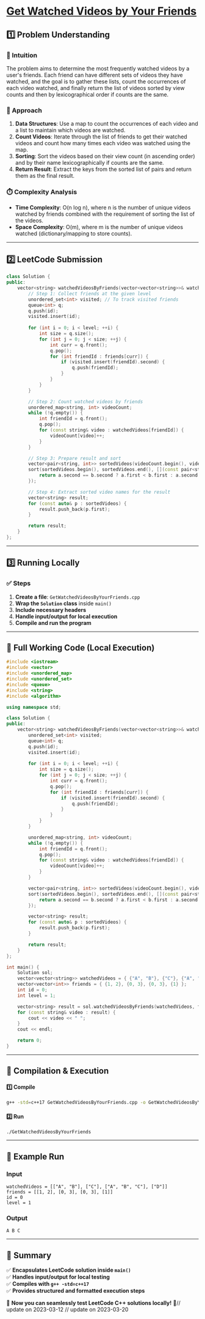 # **[Get Watched Videos by Your Friends](https://leetcode.com/problems/get-watched-videos-by-your-friends/description/)**  

## **1️⃣ Problem Understanding**  
### **📌 Intuition**  
The problem aims to determine the most frequently watched videos by a user's friends. Each friend can have different sets of videos they have watched, and the goal is to gather these lists, count the occurrences of each video watched, and finally return the list of videos sorted by view counts and then by lexicographical order if counts are the same.

### **🚀 Approach**  
1. **Data Structures**: Use a map to count the occurrences of each video and a list to maintain which videos are watched.
2. **Count Videos**: Iterate through the list of friends to get their watched videos and count how many times each video was watched using the map.
3. **Sorting**: Sort the videos based on their view count (in ascending order) and by their name lexicographically if counts are the same.
4. **Return Result**: Extract the keys from the sorted list of pairs and return them as the final result.

### **⏱️ Complexity Analysis**  
- **Time Complexity**: O(n log n), where n is the number of unique videos watched by friends combined with the requirement of sorting the list of the videos.
- **Space Complexity**: O(m), where m is the number of unique videos watched (dictionary/mapping to store counts).

---  

## **2️⃣ LeetCode Submission**  
```cpp
class Solution {
public:
    vector<string> watchedVideosByFriends(vector<vector<string>>& watchedVideos, vector<vector<int>>& friends, int id, int level) {
        // Step 1: Collect friends at the given level
        unordered_set<int> visited; // To track visited friends
        queue<int> q;
        q.push(id);
        visited.insert(id);
        
        for (int i = 0; i < level; ++i) {
            int size = q.size();
            for (int j = 0; j < size; ++j) {
                int curr = q.front();
                q.pop();
                for (int friendId : friends[curr]) {
                    if (visited.insert(friendId).second) {
                        q.push(friendId);
                    }
                }
            }
        }

        // Step 2: Count watched videos by friends
        unordered_map<string, int> videoCount;
        while (!q.empty()) {
            int friendId = q.front();
            q.pop();
            for (const string& video : watchedVideos[friendId]) {
                videoCount[video]++;
            }
        }

        // Step 3: Prepare result and sort
        vector<pair<string, int>> sortedVideos(videoCount.begin(), videoCount.end());
        sort(sortedVideos.begin(), sortedVideos.end(), [](const pair<string, int>& a, const pair<string, int>& b) {
            return a.second == b.second ? a.first < b.first : a.second < b.second;
        });

        // Step 4: Extract sorted video names for the result
        vector<string> result;
        for (const auto& p : sortedVideos) {
            result.push_back(p.first);
        }

        return result;
    }
};
```  

---  

## **3️⃣ Running Locally**  
### **✅ Steps**  
1. **Create a file**: `GetWatchedVideosByYourFriends.cpp`  
2. **Wrap the `Solution` class** inside `main()`  
3. **Include necessary headers**  
4. **Handle input/output for local execution**  
5. **Compile and run the program**  

---  

## **📝 Full Working Code (Local Execution)**  
```cpp
#include <iostream>
#include <vector>
#include <unordered_map>
#include <unordered_set>
#include <queue>
#include <string>
#include <algorithm>

using namespace std;

class Solution {
public:
    vector<string> watchedVideosByFriends(vector<vector<string>>& watchedVideos, vector<vector<int>>& friends, int id, int level) {
        unordered_set<int> visited;
        queue<int> q;
        q.push(id);
        visited.insert(id);
        
        for (int i = 0; i < level; ++i) {
            int size = q.size();
            for (int j = 0; j < size; ++j) {
                int curr = q.front();
                q.pop();
                for (int friendId : friends[curr]) {
                    if (visited.insert(friendId).second) {
                        q.push(friendId);
                    }
                }
            }
        }

        unordered_map<string, int> videoCount;
        while (!q.empty()) {
            int friendId = q.front();
            q.pop();
            for (const string& video : watchedVideos[friendId]) {
                videoCount[video]++;
            }
        }

        vector<pair<string, int>> sortedVideos(videoCount.begin(), videoCount.end());
        sort(sortedVideos.begin(), sortedVideos.end(), [](const pair<string, int>& a, const pair<string, int>& b) {
            return a.second == b.second ? a.first < b.first : a.second < b.second;
        });

        vector<string> result;
        for (const auto& p : sortedVideos) {
            result.push_back(p.first);
        }

        return result;
    }
};

int main() {
    Solution sol;
    vector<vector<string>> watchedVideos = { {"A", "B"}, {"C"}, {"A", "B", "C"}, {"D"} };
    vector<vector<int>> friends = { {1, 2}, {0, 3}, {0, 3}, {1} };
    int id = 0;
    int level = 1;

    vector<string> result = sol.watchedVideosByFriends(watchedVideos, friends, id, level);
    for (const string& video : result) {
        cout << video << " ";
    }
    cout << endl;

    return 0;
}
```  

---  

## **🔧 Compilation & Execution**  
#### **1️⃣ Compile**  
```bash
g++ -std=c++17 GetWatchedVideosByYourFriends.cpp -o GetWatchedVideosByYourFriends
```  

#### **2️⃣ Run**  
```bash
./GetWatchedVideosByYourFriends
```  

---  

## **🎯 Example Run**  
### **Input**  
```
watchedVideos = [["A", "B"], ["C"], ["A", "B", "C"], ["D"]]
friends = [[1, 2], [0, 3], [0, 3], [1]]
id = 0
level = 1
```  
### **Output**  
```
A B C 
```  

---  

## **📌 Summary**  
✅ **Encapsulates LeetCode solution inside `main()`**  
✅ **Handles input/output for local testing**  
✅ **Compiles with `g++ -std=c++17`**  
✅ **Provides structured and formatted execution steps**  

🚀 **Now you can seamlessly test LeetCode C++ solutions locally!** 🚀// update on 2023-03-12
// update on 2023-03-20

